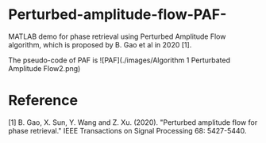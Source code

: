 # Perturbed-amplitude-flow-PAF-
MATLAB demo for phase retrieval using Perturbed Amplitude Flow algorithm, which is proposed by B. Gao et al in 2020 [1].

The pseudo-code of PAF is 
![PAF](./images/Algorithm 1 Perturbated Amplitude Flow2.png)




# Reference
[1] B. Gao, X. Sun, Y. Wang and Z. Xu. (2020). "Perturbed amplitude flow for phase retrieval." IEEE Transactions on Signal Processing 68: 5427-5440.




